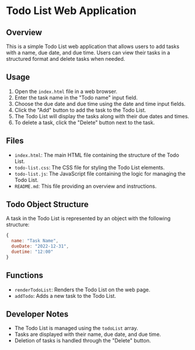 

# Todo List Web Application

## Overview

This is a simple Todo List web application that allows users to add tasks with a name, due date, and due time. Users can view their tasks in a structured format and delete tasks when needed.

## Usage

1. Open the `index.html` file in a web browser.
2. Enter the task name in the "Todo name" input field.
3. Choose the due date and due time using the date and time input fields.
4. Click the "Add" button to add the task to the Todo List.
5. The Todo List will display the tasks along with their due dates and times.
6. To delete a task, click the "Delete" button next to the task.

## Files

- `index.html`: The main HTML file containing the structure of the Todo List.
- `todo-list.css`: The CSS file for styling the Todo List elements.
- `todo-list.js`: The JavaScript file containing the logic for managing the Todo List.
- `README.md`: This file providing an overview and instructions.

## Todo Object Structure

A task in the Todo List is represented by an object with the following structure:

```javascript
{
  name: "Task Name",
  dueDate: "2022-12-31",
  duetime: "12:00"
}
```

## Functions

- `renderTodoList`: Renders the Todo List on the web page.
- `addTodo`: Adds a new task to the Todo List.

## Developer Notes

- The Todo List is managed using the `todoList` array.
- Tasks are displayed with their name, due date, and due time.
- Deletion of tasks is handled through the "Delete" button.
